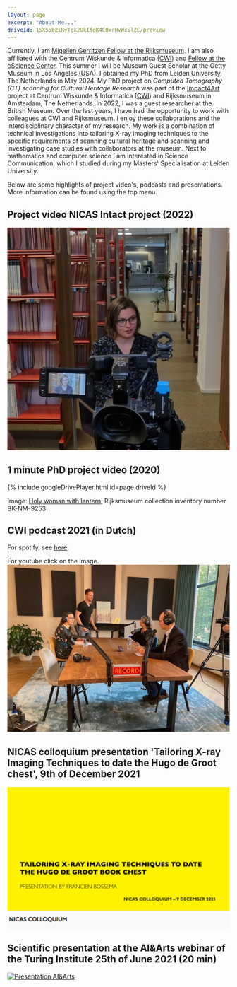 ```yaml
---
layout: page
excerpt: "About Me..."
driveId: 1SX55b2iRyTgk2UkIfqK4COxrHvWcSlZC/preview
---
```


Currently, I am [Migelien Gerritzen Fellow at the Rijksmuseum](https://www.rijksmuseum.nl/en/research/our-research/fellows/3d-imaging). I am also affiliated with the Centrum Wiskunde & Informatica ([CWI](https://www.cwi.nl/)) and [Fellow at the eScience Center](https://www.esciencecenter.nl/fellows/francien-bossema/). This summer I will be Museum Guest Scholar at the Getty Museum in Los Angeles (USA). I obtained my PhD from Leiden University, The Netherlands in May 2024. My PhD project on *Computed Tomography (CT) scanning for Cultural Heritage Research* was part of the [Impact4Art](https://www.nicas-research.nl/projects/impact4art/) project at Centrum Wiskunde & Informatica ([CWI](https://www.cwi.nl/)) and Rijksmuseum in Amsterdam, The Netherlands. In 2022, I was a guest researcher at the British Museum. Over the last years, I have had the opportunity to work with colleagues at CWI and Rijksmuseum. I enjoy these collaborations and the interdisciplinary character of my research. My work is a combination of technical investigations into tailoring X-ray imaging techniques to the specific requirements of scanning cultural heritage and scanning and investigating case studies with collaborators at the museum. Next to mathematics and computer science I am interested in Science Communication, which I studied during my Masters' Specialisation at Leiden University. 

Below are some highlights of project video's, podcasts and presentations. More information can be found using the top menu.

## Project video NICAS Intact project (2022)
[![Intact](/images/picture_filming.jpg)](https://www.youtube.com/watch?v=TdhAO7CWjtA&feature=youtu.be)

## 1 minute PhD project video (2020)

{% include googleDrivePlayer.html id=page.driveId %}

Image: [Holy woman with lantern](https://www.rijksmuseum.nl/nl/collectie/BK-NM-9253), Rijksmuseum collection inventory number BK-NM-9253

## CWI podcast 2021 (in Dutch)
For spotify, see [here](https://open.spotify.com/show/3qflIK954yDYYGg1guVdrK?si=3585a8ad2d204d35&nd=1).

For youtube click on the image.
[![Podcast](/images/cwicast21.png)](https://www.youtube.com/watch?v=8-z6BuM3798&t=49s)

## NICAS colloquium presentation 'Tailoring X-ray Imaging Techniques to date the Hugo de Groot chest', 9th of December 2021
[![Presentation NICAS](/images/Bossema_nicas.png)](https://youtu.be/tY1gDk12zCA)

## Scientific presentation at the AI&Arts webinar of the Turing Institute 25th of June 2021 (20 min)
[![Presentation AI&Arts](/images/Bossema_25_06_2021.png)](https://www.youtube.com/watch?v=vBB149Togl0)

